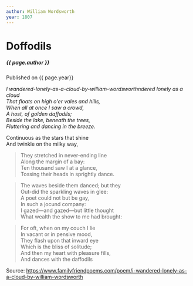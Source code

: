 ```yaml
---
author: William Wordsworth
year: 1807
---
```


# Doffodils

#####  {{ page.author }}

Published on {{ page.year}}

*I wandered-lonely-as-a-cloud-by-william-wordsworthndered lonely as a cloud <br>
That floats on high o'er vales and hills, <br>
When all at once I saw a crowd, <br>
A host, of golden daffodils; <br>
Beside the lake, beneath the trees, <br>
Fluttering and dancing in the breeze.* <br>

Continuous as the stars that shine <br>
And twinkle on the milky way, <br>
> They stretched in never-ending line <br>
> Along the margin of a bay: <br>
> Ten thousand saw I at a glance, <br>
> Tossing their heads in sprightly dance. <br>

> The waves beside them danced; but they <br>
> Out-did the sparkling waves in glee: <br>
> A poet could not but be gay, <br>
> In such a jocund company: <br>
> I gazed—and gazed—but little thought <br>
> What wealth the show to me had brought: <br>

> For oft, when on my couch I lie <br>
> In vacant or in pensive mood, <br>
> They flash upon that inward eye <br>
> Which is the bliss of solitude; <br>
> And then my heart with pleasure fills, <br>
> And dances with the daffodils <br>

Source: https://www.familyfriendpoems.com/poem/i-wandered-lonely-as-a-cloud-by-william-wordsworth



